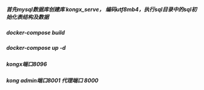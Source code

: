 ##### 首先mysql数据库创建库 kongx_serve， 编码utf8mb4，执行sql目录中的sql初始化表结构及数据
##### 
##### docker-compose build
##### docker-compose up -d
##### kongx端口8096
##### kong admin端口8001 代理端口 8000